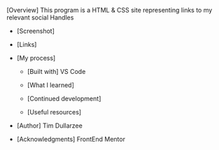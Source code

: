 [Overview]
This program is a HTML & CSS site representing links to my relevant social Handles


  - [Screenshot]


  - [Links]


- [My process]
  - [Built with]
  VS Code


  - [What I learned]


  - [Continued development]


  - [Useful resources]


- [Author]
Tim Dullarzee


- [Acknowledgments]
FrontEnd Mentor
